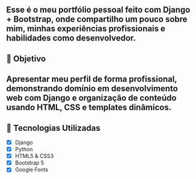 Esse é o meu portfólio pessoal feito com **Django + Bootstrap**, onde compartilho um pouco sobre mim, minhas experiências profissionais e habilidades como desenvolvedor.
---

## 🚀 Objetivo

Apresentar meu perfil de forma profissional, demonstrando domínio em desenvolvimento web com Django e organização de conteúdo usando HTML, CSS e templates dinâmicos.
---
## 🧰 Tecnologias Utilizadas

- [x] Django
- [x] Python
- [x] HTML5 & CSS3
- [x] Bootstrap 5
- [x] Google Fonts

